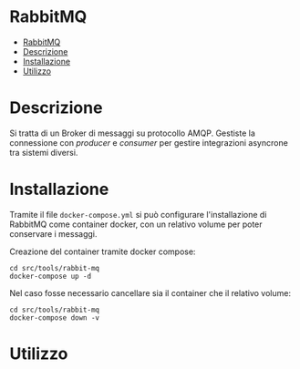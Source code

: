 # RabbitMQ

- [RabbitMQ](#rabbitmq)
- [Descrizione](#descrizione)
- [Installazione](#installazione)
- [Utilizzo](#utilizzo)

# Descrizione

Si tratta di un Broker di messaggi su protocollo AMQP. Gestiste la connessione con _producer_ e _consumer_ per gestire integrazioni asyncrone tra sistemi diversi.

# Installazione

Tramite il file `docker-compose.yml` si può configurare l'installazione di RabbitMQ come container docker, con un relativo volume per poter conservare i messaggi.

Creazione del container tramite docker compose:

```shell
cd src/tools/rabbit-mq
docker-compose up -d
```

Nel caso fosse necessario cancellare sia il container che il relativo volume:

```shell
cd src/tools/rabbit-mq
docker-compose down -v
```

# Utilizzo
